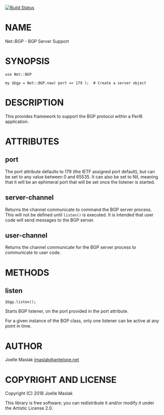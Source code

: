 [![Build Status](https://travis-ci.org/jmaslak/Perl6-Net-BGP.svg?branch=master)](https://travis-ci.org/jmaslak/Perl6-Net-BGP)

NAME
====

Net::BGP - BGP Server Support

SYNOPSIS
========

    use Net::BGP

    my $bgp = Net::BGP.new( port => 179 );  # Create a server object

DESCRIPTION
===========

This provides framework to support the BGP protocol within a Perl6 application.

ATTRIBUTES
==========

port
----

The port attribute defaults to 179 (the IETF assigned port default), but can be set to any value between 0 and 65535. It can also be set to Nil, meaning that it will be an ephimeral port that will be set once the listener is started.

server-channel
--------------

Returns the channel communicate to command the BGP server process. This will not be defined until `listen()` is executed. It is intended that user code will send messages to the BGP server.

user-channel
------------

Returns the channel communicate for the BGP server process to communicate to user code.

METHODS
=======

listen
------

    $bgp.listen();

Starts BGP listener, on the port provided in the port attribute.

For a given instance of the BGP class, only one listener can be active at any point in time.

AUTHOR
======

Joelle Maslak <jmaslak@antelope.net>

COPYRIGHT AND LICENSE
=====================

Copyright (C) 2018 Joelle Maslak

This library is free software; you can redistribute it and/or modify it under the Artistic License 2.0.

